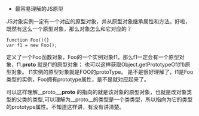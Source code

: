 * 最容易理解的JS原型

JS对象实例一定有一个对应的原型对象，并从原型对象继承属性和方法。好啦，既然有这么一个原型对象，那么对象怎么和它对应的？
```
function Foo(){}
var f1 = new Foo();
```
定义了一个Foo函数对象，Foo的一个实例对象f1，那么f1一定会有一个原型对象，f1.__proto__ 就是f1的原型对象；
也可以这样获取Object.getPrototypeOf(f1)原型对象。
f1实例的原型对象就是FOO的protoType。
是不是很好理解了，f1是Foo类型的实例，Foo拥有prototype属性，是不是就对应起来了。

可以这样理解__proto__,__proto__ 的指向的就是该对象的原型对象，也就是改对象类型的父类的类型,可以理解为__proto__的类型是一个类类型，所以指向为它的类型的prototype属性。不知道这样讲，有没有讲清楚。
